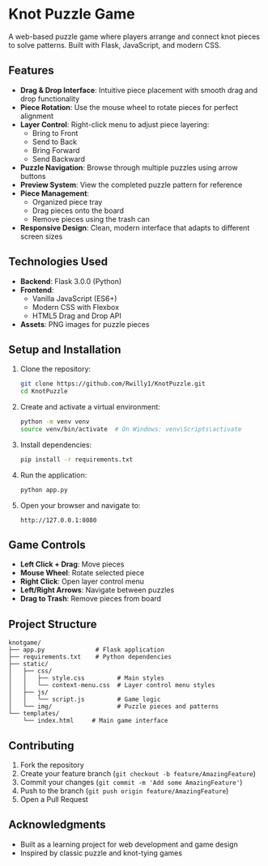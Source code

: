 # Knot Puzzle Game

A web-based puzzle game where players arrange and connect knot pieces to solve patterns. Built with Flask, JavaScript, and modern CSS.

## Features

- **Drag & Drop Interface**: Intuitive piece placement with smooth drag and drop functionality
- **Piece Rotation**: Use the mouse wheel to rotate pieces for perfect alignment
- **Layer Control**: Right-click menu to adjust piece layering:
  - Bring to Front
  - Send to Back
  - Bring Forward
  - Send Backward
- **Puzzle Navigation**: Browse through multiple puzzles using arrow buttons
- **Preview System**: View the completed puzzle pattern for reference
- **Piece Management**: 
  - Organized piece tray
  - Drag pieces onto the board
  - Remove pieces using the trash can
- **Responsive Design**: Clean, modern interface that adapts to different screen sizes

## Technologies Used

- **Backend**: Flask 3.0.0 (Python)
- **Frontend**: 
  - Vanilla JavaScript (ES6+)
  - Modern CSS with Flexbox
  - HTML5 Drag and Drop API
- **Assets**: PNG images for puzzle pieces

## Setup and Installation

1. Clone the repository:
   ```bash
   git clone https://github.com/Rwilly1/KnotPuzzle.git
   cd KnotPuzzle
   ```

2. Create and activate a virtual environment:
   ```bash
   python -m venv venv
   source venv/bin/activate  # On Windows: venv\Scripts\activate
   ```

3. Install dependencies:
   ```bash
   pip install -r requirements.txt
   ```

4. Run the application:
   ```bash
   python app.py
   ```

5. Open your browser and navigate to:
   ```
   http://127.0.0.1:8080
   ```

## Game Controls

- **Left Click + Drag**: Move pieces
- **Mouse Wheel**: Rotate selected piece
- **Right Click**: Open layer control menu
- **Left/Right Arrows**: Navigate between puzzles
- **Drag to Trash**: Remove pieces from board

## Project Structure

```
knotgame/
├── app.py              # Flask application
├── requirements.txt    # Python dependencies
├── static/
│   ├── css/
│   │   ├── style.css         # Main styles
│   │   └── context-menu.css  # Layer control menu styles
│   ├── js/
│   │   └── script.js         # Game logic
│   └── img/                  # Puzzle pieces and patterns
└── templates/
    └── index.html     # Main game interface
```

## Contributing

1. Fork the repository
2. Create your feature branch (`git checkout -b feature/AmazingFeature`)
3. Commit your changes (`git commit -m 'Add some AmazingFeature'`)
4. Push to the branch (`git push origin feature/AmazingFeature`)
5. Open a Pull Request



## Acknowledgments

- Built as a learning project for web development and game design
- Inspired by classic puzzle and knot-tying games

